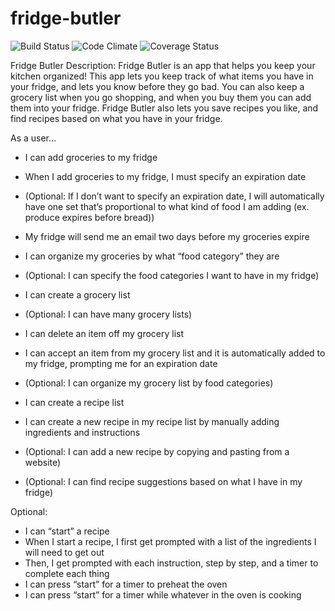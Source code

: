 # fridge-butler
![Build Status](https://codeship.com/projects/994b90b0-75f2-0134-7465-02a0cff8dcbf/status?branch=master)
![Code Climate](https://codeclimate.com/github/larisabainton/fridge-butler.png)
![Coverage Status](https://coveralls.io/repos/larisabainton/fridge-butler/badge.png)


Fridge Butler
Description:
Fridge Butler is an app that helps you keep your kitchen organized! This app lets you keep track of what items you have in your fridge, and lets you know before they go bad. You can also keep a grocery list when you go shopping, and when you buy them you can add them into your fridge. Fridge Butler also lets you save recipes you like, and find recipes based on what you have in your fridge.

As a user…
- I can add groceries to my fridge
- When I add groceries to my fridge, I must specify an expiration date
- (Optional: If I don’t want to specify an expiration date, I will automatically have one set that’s proportional to what kind of food I am adding (ex. produce expires before bread))
- My fridge will send me an email two days before my groceries expire
- I can organize my groceries by what “food category” they are
- (Optional: I can specify the food categories I want to have in my fridge)

- I can create a grocery list
- (Optional: I can have many grocery lists)
- I can delete an item off my grocery list
- I can accept an item from my grocery list and it is automatically added to my fridge, prompting me for an expiration date
- (Optional: I can organize my grocery list by food categories)

- I can create a recipe list
- I can create a new recipe in my recipe list by manually adding ingredients and instructions
- (Optional: I can add a new recipe by copying and pasting from a website)
- (Optional: I can find recipe suggestions based on what I have in my fridge)

Optional:
- I can “start” a recipe
- When I start a recipe, I first get prompted with a list of the ingredients I will need to get out
- Then, I get prompted with each instruction, step by step, and a timer to complete each thing
- I can press “start” for a timer to preheat the oven
- I can press “start” for a timer while whatever in the oven is cooking
